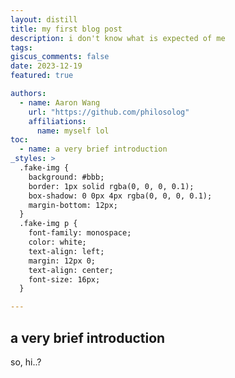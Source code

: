 ```yaml
---
layout: distill
title: my first blog post
description: i don't know what is expected of me
tags:
giscus_comments: false
date: 2023-12-19
featured: true

authors:
  - name: Aaron Wang
    url: "https://github.com/philosolog"
    affiliations:
      name: myself lol
toc:
  - name: a very brief introduction
_styles: >
  .fake-img {
    background: #bbb;
    border: 1px solid rgba(0, 0, 0, 0.1);
    box-shadow: 0 0px 4px rgba(0, 0, 0, 0.1);
    margin-bottom: 12px;
  }
  .fake-img p {
    font-family: monospace;
    color: white;
    text-align: left;
    margin: 12px 0;
    text-align: center;
    font-size: 16px;
  }

---
```


## a very brief introduction

so, hi..?
